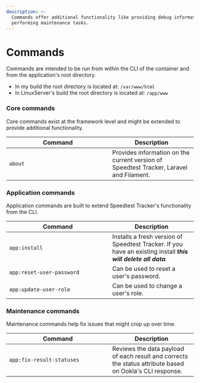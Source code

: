 ```yaml
---
description: >-
  Commands offer additional functionality like providing debug information and
  performing maintenance tasks.
---
```


# Commands

Commands are intended to be run from within the CLI of the container and from the application's root directory.

* In my build the root directory is located at: `/var/www/html`
* In LinuxServer's build the root directory is located at: `/app/www`

### Core commands

Core commands exist at the framework level and might be extended to provide additional functionality.

<table><thead><tr><th width="261">Command</th><th>Description</th></tr></thead><tbody><tr><td><code>about</code></td><td>Provides information on the current version of Speedtest Tracker, Laravel and Filament.</td></tr></tbody></table>

### Application commands

Application commands are built to extend Speedtest Tracker's functionality from the CLI.

<table><thead><tr><th width="261">Command</th><th>Description</th></tr></thead><tbody><tr><td><code>app:install</code></td><td>Installs a fresh version of Speedtest Tracker. If you have an existing install <em><strong>this will delete all data</strong></em>.</td></tr><tr><td><code>app:reset-user-password</code></td><td>Can be used to reset a user's password.</td></tr><tr><td><code>app:update-user-role</code></td><td>Can be used to change a user's role.</td></tr></tbody></table>

### Maintenance commands

Maintenance commands help fix issues that might crop up over time.

<table><thead><tr><th width="261">Command</th><th>Description</th></tr></thead><tbody><tr><td><code>app:fix-result-statuses</code></td><td>Reviews the data payload of each result and corrects the status attribute based on Ookla's CLI response.</td></tr></tbody></table>

